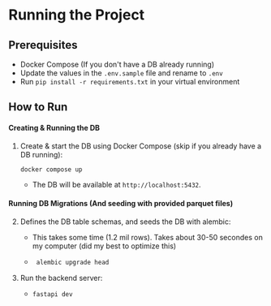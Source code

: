 # Running the Project

## Prerequisites

- Docker Compose (If you don't have a DB already running)
- Update the values in the `.env.sample` file and rename to `.env`
- Run `pip install -r requirements.txt` in your virtual environment

## How to Run

#### Creating & Running the DB

1. Create & start the DB using Docker Compose (skip if you already have a DB running):
   ```bash
   docker compose up
   ```
   - The DB will be available at `http://localhost:5432`.

#### Running DB Migrations (And seeding with provided parquet files)

2. Defines the DB table schemas, and seeds the DB with alembic:

   - This takes some time (1.2 mil rows). Takes about 30-50 secondes on my computer (did my best to optimize this)

   - ```bash
      alembic upgrade head
     ```

3. Run the backend server:

   - ```bash
     fastapi dev
     ```
